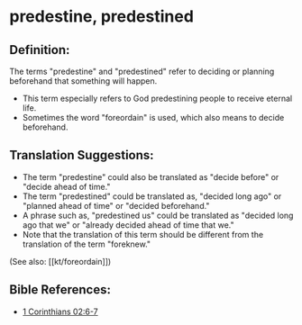 # predestine, predestined #

## Definition: ##

The terms "predestine" and "predestined" refer to deciding or planning beforehand that something will happen.

* This term especially refers to God predestining people to receive eternal life.
* Sometimes the word "foreordain" is used, which also means to decide beforehand.

## Translation Suggestions: ##

* The term "predestine" could also be translated as "decide before" or "decide ahead of time."
* The term "predestined" could be translated as, "decided long ago" or "planned ahead of time" or "decided beforehand."
* A phrase such as, "predestined us" could be translated as "decided long ago that we" or "already decided ahead of time that we."
* Note that the translation of this term should be different from the translation of the term "foreknew."

(See also: [[kt/foreordain]])

## Bible References: ##

* [1 Corinthians 02:6-7](en/tn/1co/help/02/06)